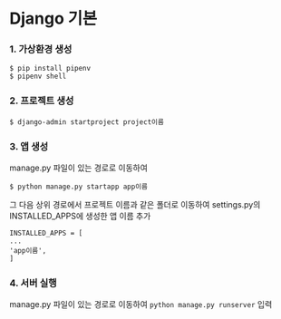 # Django 기본
### 1. 가상환경 생성
```
$ pip install pipenv
$ pipenv shell
```
### 2. 프로젝트 생성
  ```
  $ django-admin startproject project이름
  ```


### 3. 앱 생성

  manage.py 파일이 있는 경로로 이동하여
  ```
  $ python manage.py startapp app이름
  ```
  그 다음 상위 경로에서 프로젝트 이름과 같은 폴더로 이동하여 settings.py의 INSTALLED_APPS에 생성한 앱 이름 추가
  
  ```
  INSTALLED_APPS = [
  ...
  'app이름',
  ]
  ```

### 4. 서버 실행

  manage.py 파일이 있는 경로로 이동하여
  `python manage.py runserver` 입력
  
  
